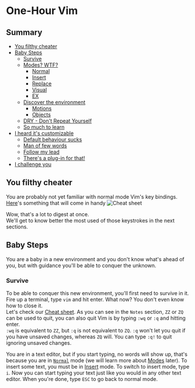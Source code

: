 One-Hour Vim
============

Summary
-------
- [You filthy cheater](#cheat)
- [Baby Steps](#baby)
	- [Survive](#survive)
	- [Modes? WTF?](#modes)
		- [Normal](#normal)
		- [Insert](#insert)
		- [Replace](#replace)
		- [Visual](#visual)
		- [EX](#ex)
	- [Discover the environment](#env)
		- [Motions](#motions)
		- [Objects](#obj)
	- [DRY - Don't Repeat Yourself](#dry)
	- [So much to learn](#adapt)
- [I heard it's customizable](#custom)
	- [Default behaviour sucks](#mappings)
	- [Man of few words](#abbreviations)
	- [Follow my lead](#leader)
	- [There's a plug-in for that!](#plugins)
- [I challenge you](#vimgolf)

<a name="cheat"></a> You filthy cheater
---------------------------------------

You are probably not yet familiar with normal mode Vim's key bindings.  
[Here][1]'s something that will come in handy
![Cheat sheet][1]

Wow, that's a lot to digest at once.  
We'll get to know better the most used of those keystrokes in the next sections.

<a name="baby"></a> Baby Steps
------------------------------

You are a baby in a new environment and you don't know what's ahead of you, but with guidance you'll be able to conquer the unknown.

[1]: http://www.viemu.com/vi-vim-cheat-sheet.gif

### <a name="survive"></a> Survive

To be able to conquer this new environment, you'll first need to survive in it.  
Fire up a terminal, type `vim` and hit enter. What now? You don't even know how to close it.  
Let's check our [Cheat sheet](#cheat). As you can see in the `Notes` section, `ZZ` or `ZQ` can be used to quit, you can also quit Vim is by typing `:wq` or `:q` and hitting enter.  
`:wq` is equivalent to `ZZ`, but `:q` is not equivalent to `ZQ`. `:q` won't let you quit if you have unsaved changes, whereas `ZQ` will. You can type `:q!` to quit ignoring unsaved changes.  
  
You are in a text editor, but if you start typing, no words will show up, that's because you are in [`Normal`](#normal) mode (we will learn more about [Modes](#modes) later). To insert some text, you must be in [Insert](#insert) mode. To switch to insert mode, type `i`. Now you can start typing your text just like you would in any other text editor. When you're done, type `ESC` to go back to normal mode.






